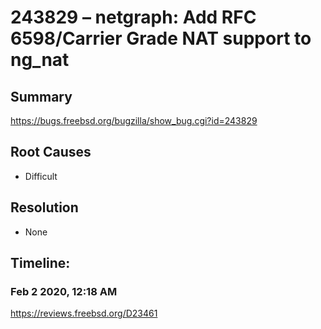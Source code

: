 # 243829 – netgraph: Add RFC 6598/Carrier Grade NAT support to ng_nat

## Summary

https://bugs.freebsd.org/bugzilla/show_bug.cgi?id=243829

## Root Causes

* Difficult

## Resolution

* None

## Timeline:

### Feb 2 2020, 12:18 AM

https://reviews.freebsd.org/D23461
